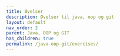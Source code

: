```yaml
---
title: Øvelser
description: Øvelser til java, oop og git
layout: default
nav_order: 2
parent: Java, OOP og GIT
has_children: true
permalink: /java-oop-git/exercises/
---
```


